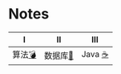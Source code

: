 # Notes

| Ⅰ       |        Ⅱ         |  Ⅲ |
| :--------: | :---------: | :---------: |
| 算法[:bomb:](#算法-bomb)|数据库[:closed_book:](#数据库-closed_book)| Java [:coffee:](#java-coffee)|
